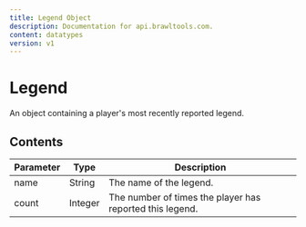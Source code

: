 ```yaml
---
title: Legend Object
description: Documentation for api.brawltools.com.
content: datatypes
version: v1
---
```


# Legend

An object containing a player's most recently reported legend.

## Contents

| Parameter | Type    | Description                                              |
| --------- | ------- | -------------------------------------------------------- |
| name      | String  | The name of the legend.                                  |
| count     | Integer | The number of times the player has reported this legend. |
